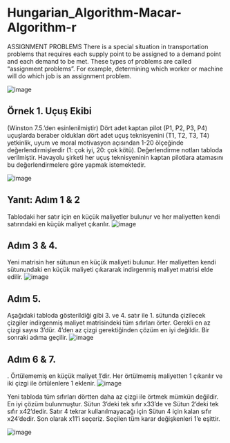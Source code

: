 # Hungarian_Algorithm-Macar-Algorithm-r
ASSIGNMENT PROBLEMS   There is a special situation in transportation problems that requires each supply point to be assigned to a demand point and each demand to be met. These types of problems are called “assignment problems”. For example, determining which worker or machine will do which job is an assignment problem.

![image](https://github.com/Kulac12/Hungarian_Algorithm-Macar-Algorithm-r/assets/71596094/f6f37b11-c516-45fc-9240-26105f8a66b3)


## Örnek 1. Uçuş Ekibi 
(Winston 7.5.’den esinlenilmiştir) 
Dört adet kaptan pilot (P1, P2, P3, P4) uçuşlarda beraber oldukları dört adet uçuş 
teknisyenini (T1, T2, T3, T4) yetkinlik, uyum ve moral motivasyon açısından 1-20 
ölçeğinde değerlendirmişlerdir (1: çok iyi, 20: çok kötü). Değerlendirme notları tabloda 
verilmiştir. Havayolu şirketi her uçuş teknisyeninin kaptan pilotlara atamasını bu 
değerlendirmelere göre yapmak istemektedir. 

![image](https://github.com/Kulac12/Hungarian_Algorithm-Macar-Algorithm-r/assets/71596094/f3c0402a-6397-48c9-805e-32c78b685744)

## Yanıt: Adım 1 & 2 
Tablodaki her satır için en küçük maliyetler bulunur ve her 
maliyetten kendi satırındaki en küçük maliyet çıkarılır.
![image](https://github.com/Kulac12/Hungarian_Algorithm-Macar-Algorithm-r/assets/71596094/3eb3883d-011a-4c70-ae58-1d62a99842ea)

## Adım 3 & 4.
Yeni matrisin her sütunun en küçük maliyeti bulunur. Her maliyetten kendi 
sütunundaki en küçük maliyeti çıkararak indirgenmiş maliyet matrisi elde edilir. 
![image](https://github.com/Kulac12/Hungarian_Algorithm-Macar-Algorithm-r/assets/71596094/ecf48979-abe0-4ddb-b2cb-c8cd01c91457)

## Adım 5.
Aşağıdaki tabloda gösterildiği gibi 3. ve 4. satır ile 1. sütunda çizilecek çizgiler 
indirgenmiş maliyet matrisindeki tüm sıfırları örter. Gerekli en az çizgi sayısı 3’dür. 
4’den az çizgi gerektiğinden çözüm en iyi değildir. Bir sonraki adıma geçilir. 
![image](https://github.com/Kulac12/Hungarian_Algorithm-Macar-Algorithm-r/assets/71596094/db576d49-67f9-4708-b6d3-5729c686cec8)

## Adım 6 & 7.
. Örtülememiş en küçük maliyet 1’dir. Her örtülmemiş maliyetten 1 çıkarılır 
ve iki çizgi ile örtülenlere 1 eklenir. 
![image](https://github.com/Kulac12/Hungarian_Algorithm-Macar-Algorithm-r/assets/71596094/e03a556f-f1da-4253-9136-e785602bd2a3)

Yeni tabloda tüm sıfırları dörtten daha az çizgi ile örtmek mümkün değildir. En iyi 
çözüm bulunmuştur. 
Sütun 3’deki tek sıfır x33’de ve Sütun 2’deki tek sıfır x42’dedir. Satır 4 tekrar 
kullanılmayacağı için Sütun 4 için kalan sıfır x24’dedir. Son olarak x11’i seçeriz. Seçilen 
tüm karar değişkenleri 1’e eşittir.

![image](https://github.com/Kulac12/Hungarian_Algorithm-Macar-Algorithm-r/assets/71596094/b1a51f9d-4e91-4928-a805-d23a8e46c243)


